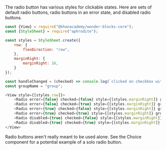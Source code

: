 The radio button has various styles for clickable states. Here are sets of default radio buttons, radio buttons in an error state, and disabled radio buttons.
```js
const {View} = require("@khanacademy/wonder-blocks-core");
const {StyleSheet} = require("aphrodite");

const styles = StyleSheet.create({
    row: {
        flexDirection: "row",
    },
    marginRight: {
        marginRight: 16,
    }
});

const handleChanged = (checked) => console.log(`clicked on checkbox with checked=${checked.toString()}`);
const groupName = "group";

<View style={[styles.row]}>
    <Radio error={false} checked={false} style={[styles.marginRight]} groupName={groupName} onChange={checked => handleChanged(checked)} />
    <Radio error={false} checked={true} style={[styles.marginRight]} groupName={groupName} onChange={checked => handleChanged(checked)} />
    <Radio error={true} checked={false} style={[styles.marginRight]} groupName={groupName} onChange={checked => handleChanged(checked)} />
    <Radio error={true} checked={true} style={[styles.marginRight]} groupName={groupName} onChange={checked => handleChanged(checked)} />
    <Radio disabled={true} checked={false} style={[styles.marginRight]} groupName={groupName} onChange={checked => handleChanged(checked)} />
    <Radio disabled={true} checked={true} style={[styles.marginRight]} groupName={groupName} onChange={checked => handleChanged(checked)} />
</View>
```

Radio buttons aren't really meant to be used alone. See the Choice component
for a potential example of a solo radio button.

